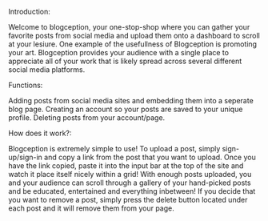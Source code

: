 Introduction:

Welcome to blogception, your one-stop-shop where you can gather your favorite posts from social media and upload them onto a dashboard to scroll at your lesiure. One example of the usefullness of Blogception is promoting your art. Blogception provides your audience with a single place to appreciate all of your work that is likely spread across several different social media platforms. 


Functions:

Adding posts from social media sites and embedding them into a seperate blog page.
Creating an account so your posts are saved to your unique profile.
Deleting posts from your account/page.


How does it work?:

Blogception is extremely simple to use! To upload a post, simply sign-up/sign-in and copy a link from the post that you want to upload. Once you have the link copied, paste it into the input bar at the top of the site and watch it place itself nicely within a grid! With enough posts uploaded, you and your audience can scroll through a gallery of your hand-picked posts and be educated, entertained and everything inbetween! 
If you decide that you want to remove a post, simply press the delete button located under each post and it will remove them from your page.
